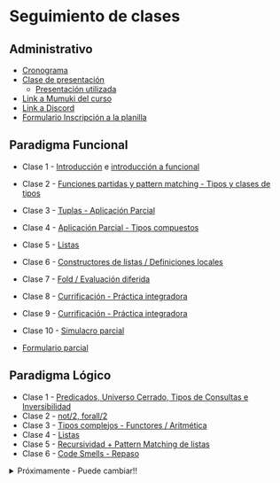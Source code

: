 # Seguimiento de clases

## Administrativo

* [Cronograma](https://docs.google.com/spreadsheets/d/1e4ZDCRRpuPVpKoDjXCuVya8jYK4_sTieD--WkLjI248/edit#gid=1333189774)
* [Clase de presentación](https://drive.google.com/file/d/1SYdqIeXrEjVTrnjgXpo1oPg2TUEhwa2e/view)
  * [Presentación utilizada](https://docs.google.com/presentation/d/1UbN-jkF9z7p662EErr4TDK7tCYoawaHQqoVIiyLTdZI/edit?usp=sharing)
* [Link a Mumuki del curso](https://mumuki.io/pdep-utn/join/BR-gsg)
* [Link a Discord](https://discord.gg/Vd95JSz)
* [Formulario Inscripción a la planilla](https://docs.google.com/forms/d/1HT3MManKPJX8YFwDXaZf-JHRIlYrGxK3kaI3tN_9Y6A)

## Paradigma Funcional

* Clase 1 - [Introducción](https://github.com/pdep-utn/sabados-tarde/blob/master/seguimiento/2020/intro.md) e [introducción a funcional](https://github.com/pdep-utn/sabados-tarde/blob/master/seguimiento/2020/funcional/clase-1.md) 
* Clase 2 - [Funciones partidas y pattern matching - Tipos y clases de tipos](https://github.com/pdep-utn/sabados-tarde/blob/master/seguimiento/2020/funcional/clase-2.md)
* Clase 3 - [Tuplas - Aplicación Parcial](https://github.com/pdep-utn/sabados-tarde/blob/master/seguimiento/2020/funcional/clase-3.md)
* Clase 4 - [Aplicación Parcial - Tipos compuestos](https://github.com/pdep-utn/sabados-tarde/blob/master/seguimiento/2020/funcional/clase-4.md)
* Clase 5 - [Listas](https://github.com/pdep-utn/sabados-tarde/blob/master/seguimiento/2020/funcional/clase-5.md)
* Clase 6 - [Constructores de listas / Definiciones locales](https://github.com/pdep-utn/sabados-tarde/blob/master/seguimiento/2020/funcional/clase-6.md)
* Clase 7 - [Fold / Evaluación diferida](https://github.com/pdep-utn/sabados-tarde/blob/master/seguimiento/2020/funcional/clase-7.md)
* Clase 8 - [Currificación - Práctica integradora](https://github.com/pdep-utn/sabados-tarde/blob/master/seguimiento/2020/funcional/clase-8.md)
* Clase 9 - [Currificación - Práctica integradora](https://github.com/pdep-utn/sabados-tarde/blob/master/seguimiento/2020/funcional/clase-9.md)
* Clase 10 - [Simulacro parcial](https://github.com/pdep-utn/sabados-tarde/blob/master/seguimiento/2020/funcional/clase-10.md)

* [Formulario parcial](https://docs.google.com/forms/d/e/1FAIpQLSfiP5I7ero15UALTziz8R-Q33n0s5AsbMDLGUDOqoOvygjlJA/viewform)

## Paradigma Lógico

* Clase 1 - [Predicados, Universo Cerrado, Tipos de Consultas e Inversibilidad](https://github.com/pdep-utn/sabados-tarde/blob/master/seguimiento/2020/logico/clase-1.md)
* Clase 2 - [not/2, forall/2](https://github.com/pdep-utn/sabados-tarde/blob/master/seguimiento/2020/logico/clase-2.md)
* Clase 3 - [Tipos complejos - Functores / Aritmética](https://github.com/pdep-utn/sabados-tarde/blob/master/seguimiento/2020/logico/clase-3.md)
* Clase 4 - [Listas](https://github.com/pdep-utn/sabados-tarde/blob/master/seguimiento/2020/logico/clase-4.md)
* Clase 5 - [Recursividad + Pattern Matching de listas](https://github.com/pdep-utn/sabados-tarde/blob/master/seguimiento/2020/logico/clase-5.md)
* Clase 6 - [Code Smells - Repaso](https://github.com/pdep-utn/sabados-tarde/blob/master/seguimiento/2020/logico/clase-6.md)

<details>
  <summary>Próximamente - Puede cambiar!!</summary>

    ## Paradigma de Objetos

    * Clase 1 - [Introducción a objetos - Envio de mensajes - Autoreferencia - Atributos](https://github.com/pdep-utn/sabados-tarde/blob/master/seguimiento/2020/objetos/clase-1.md)
    * Clase 2 - [Polimorfismo - GIT](https://github.com/pdep-utn/sabados-tarde/blob/master/seguimiento/2020/objetos/clase-2.md)
    * Clase 3 - [Colecciones - Testing](https://github.com/pdep-utn/sabados-tarde/blob/master/seguimiento/2020/objetos/clase-3.md)
    * Clase 4 - [Clases](https://github.com/pdep-utn/sabados-tarde/blob/master/seguimiento/2020/objetos/clase-4.md)
    * Clase 5 - [Diagrama de clases - Herencia](https://github.com/pdep-utn/sabados-tarde/blob/master/seguimiento/2020/objetos/clase-5.md)
    * Clase 6 - [Repaso - Manejo de errores](https://github.com/pdep-utn/sabados-tarde/blob/master/seguimiento/2020/objetos/clase-6.md)
    * Clase 7 - [Herencia vs Composición - Simulacro(parte1)](https://github.com/pdep-utn/sabados-tarde/blob/master/seguimiento/2020/objetos/clase-7.md)
    * Clase 8 - [Simulacro(parte 2) - Entrega TP](https://github.com/pdep-utn/sabados-tarde/blob/master/seguimiento/2020/objetos/clase-8.md)
    * Clase 9 - [Simulacro parcial](https://github.com/pdep-utn/sabados-tarde/blob/master/seguimiento/2020/objetos/clase-9.md)

    # Integración de conceptos
    * Clase 1 - [Repaso conceptos transversales - Práctica final](https://github.com/pdep-utn/sabados-tarde/blob/master/seguimiento/2020/integracion/clase-1.md)
    * Clase 2 - [Presentación TP Integrador - Cierre](https://github.com/pdep-utn/sabados-tarde/blob/master/seguimiento/2020/integracion/clase-2.md)

</details>
